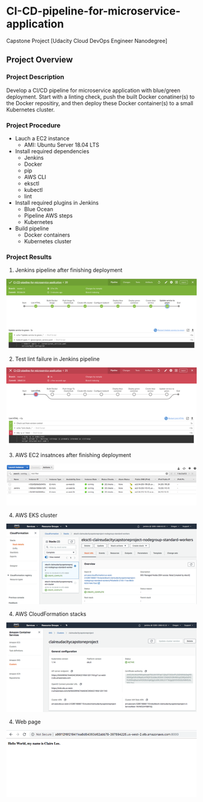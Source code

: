 # CI-CD-pipeline-for-microservice-application
Capstone Project [Udacity Cloud DevOps Engineer Nanodegree]

## Project Overview
### Project Description
Develop a CI/CD pipeline for microservice application with blue/green deployment. Start with a linting check, push the built Docker conatiner(s) to the Docker repositiry, and then deploy these Docker container(s) to a small Kubernetes cluster.

### Project Procedure
- Lauch a EC2 instance
  - AMI: Ubuntu Server 18.04 LTS
- Install required dependencies
  - Jenkins
  - Docker
  - pip
  - AWS CLI
  - eksctl
  - kubectl
  - lint
- Install required plugins in Jenkins
  - Blue Ocean
  - Pipeline AWS steps
  - Kubernetes
- Build pipeline
  - Docker containers
  - Kubernetes cluster

### Project Results
1. Jenkins pipeline after finishing deployment
<img src="images/Jenkins_pipeline.png">

2. Test lint failure in Jenkins pipeline
<img src="images/Lint_failure.png">

3. AWS EC2 insatnces after finishing deployment
<img src="images/AWS_EC2.png">

4. AWS EKS cluster
<img src="images/CloudFormation_stacks.png">

4. AWS CloudFormation stacks
<img src="images/EKS_cluster.png">

4. Web page
<img src="images/Web_page.png">
